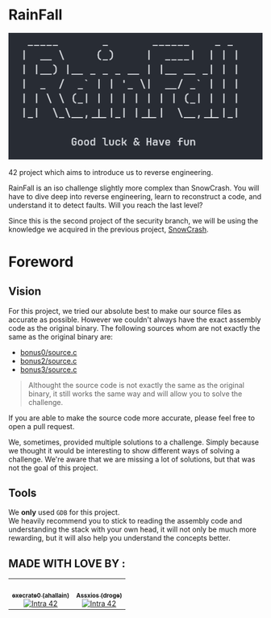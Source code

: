 # RainFall

![rainFall](files/rainfall.png)

42 project which aims to introduce us to reverse engineering.

RainFall is an iso challenge slightly more complex than SnowCrash. You will have to dive deep into reverse engineering, learn to reconstruct a code, and understand it to detect faults. Will you reach the last level?

Since this is the second project of the security branch, we will be using the knowledge we acquired in the previous project, [SnowCrash](https://github.com/Assxios/SnowCrash/blob/main/README.md).

# Foreword

## Vision
For this project, we tried our absolute best to make our source files as accurate as possible. However we couldn't always have the exact assembly code as the original binary. The following sources whom are not exactly the same as the original binary are:
- [bonus0/source.c](/bonus0/source.c)
- [bonus2/source.c](/bonus2/source.c)
- [bonus3/source.c](/bonus3/source.c)
> Althought the source code is not exactly the same as the original binary, it still works the same way and will allow you to solve the challenge.

If you are able to make the source code more accurate, please feel free to open a pull request.

We, sometimes, provided multiple solutions to a challenge. Simply because we thought it would be interesting to show different ways of solving a challenge. We're aware that we are missing a lot of solutions, but that was not the goal of this project.

## Tools
We **only** used `GDB` for this project.  
We heavily recommend you to stick to reading the assembly code and understanding the stack with your own head, it will not only be much more rewarding, but it will also help you understand the concepts better.

## MADE WITH LOVE BY :

<!-- ALL-CONTRIBUTORS-LIST:START - Do not remove or modify this section -->
<!-- prettier-ignore-start -->
<!-- markdownlint-disable -->
<table>
  <tr>
    <td align="center"><a href="https://github.com/execrate0/"><img src="https://avatars.githubusercontent.com/u/52411215?v=4" width="100px;" alt=""/><br /><sub><b>execrate0 (ahallain)</b></sub></a><br /><a href="https://profile.intra.42.fr/users/ahallain" title="Intra 42"><img src="https://img.shields.io/badge/Paris-FFFFFF?style=plastic&logo=42&logoColor=000000" alt="Intra 42"/></a></td>
    <td align="center"><a href="https://github.com/assxios/"><img src="https://avatars.githubusercontent.com/u/53396610?v=4" width="100px;" alt=""/><br /><sub><b>Assxios (droge)</b></sub></a><br /><a href="https://profile.intra.42.fr/users/droge" title="Intra 42"><img src="https://img.shields.io/badge/Paris-FFFFFF?style=plastic&logo=42&logoColor=000000" alt="Intra 42"/></a></td>
  </tr>
</table>
<!-- markdownlint-restore -->
<!-- prettier-ignore-end -->
<!-- ALL-CONTRIBUTORS-LIST:END -->